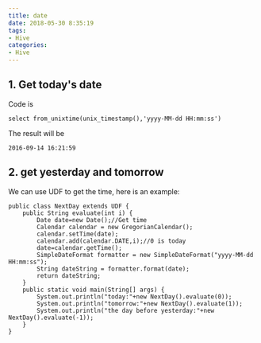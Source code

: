```yaml
---
title: date
date: 2018-05-30 8:35:19
tags:
- Hive
categories:
- Hive
---
```


## 1. Get today's date
Code is 
	
	select from_unixtime(unix_timestamp(),'yyyy-MM-dd HH:mm:ss')

The result will be

	2016-09-14 16:21:59

## 2. get yesterday and tomorrow
We can use UDF to get the time, here is an example:
	
	public class NextDay extends UDF {
	    public String evaluate(int i) {
	        Date date=new Date();//Get time
	        Calendar calendar = new GregorianCalendar();
	        calendar.setTime(date);
	        calendar.add(calendar.DATE,i);//0 is today
	        date=calendar.getTime();      
	        SimpleDateFormat formatter = new SimpleDateFormat("yyyy-MM-dd HH:mm:ss");
	        String dateString = formatter.format(date);
	        return dateString;
	    }
	    public static void main(String[] args) {
	        System.out.println("today:"+new NextDay().evaluate(0));
	        System.out.println("tomorrow:"+new NextDay().evaluate(1));
	        System.out.println("the day before yesterday:"+new NextDay().evaluate(-1));
	    }
	}


